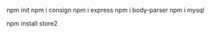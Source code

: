 npm init
npm i consign
npm i express 
npm i body-parser
npm i mysql
<!-- npm install localStorage       -->
npm install store2